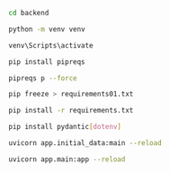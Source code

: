 ```sh
cd backend
```

```sh
python -m venv venv
```

```sh
venv\Scripts\activate
```

```sh
pip install pipreqs
```

```sh
pipreqs p --force
```

```sh
pip freeze > requirements01.txt
```

```sh
pip install -r requirements.txt
```

```sh
pip install pydantic[dotenv]
```

```sh
uvicorn app.initial_data:main --reload
```

```sh
uvicorn app.main:app --reload
```
